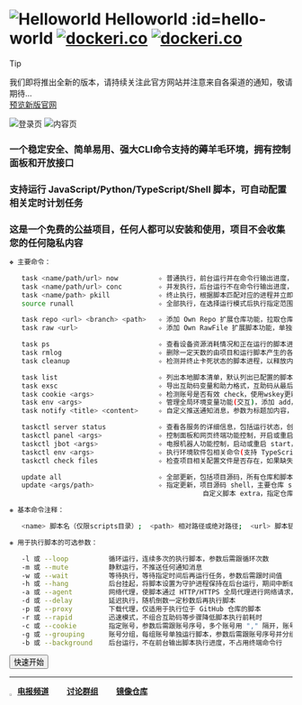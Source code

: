 # ![Helloworld](src/img/logo.gif ':size=14%') <span class="gradient-text">Helloworld</span> :id=hello-world [![dockeri.co](https://img.shields.io/docker/pulls/supermanito/helloworld?label=Docker%20Pulls&style=flat)](https://hub.docker.com/r/supermanito/helloworld) [![dockeri.co](https://img.shields.io/docker/stars/supermanito/helloworld?label=Stars&style=flat)](https://hub.docker.com/r/supermanito/helloworld)

> [!TIP]
> 我们即将推出全新的版本，请持续关注此官方网站并注意来自各渠道的通知，敬请期待...  
> [预览新版官网](https://arcadia.cool)

![登录页](./src/img/panel/1.png ':size=49%') ![内容页](./src/img/panel/2.png ':size=49%')

### 一个稳定安全、简单易用、强大CLI命令支持的薅羊毛环境，拥有控制面板和开放接口 <!-- {docsify-ignore} -->
### 支持运行 JavaScript/Python/TypeScript/Shell 脚本，可自动配置相关定时计划任务 <!-- {docsify-ignore} -->
### 这是一个免费的公益项目，任何人都可以安装和使用，项目不会收集您的任何隐私内容 <!-- {docsify-ignore} -->

```bash
❖ 主要命令：

   task <name/path/url> now          ✧ 普通执行，前台运行并在命令行输出进度，可选参数(支持多个，加在末尾)：-<l/m/w/h/a/d/p/r/c/g/b>
   task <name/path/url> conc         ✧ 并发执行，后台运行不在命令行输出进度，可选参数(支持多个，加在末尾)：-<m/w/a/d/p/r/c>
   task <name/path> pkill            ✧ 终止执行，根据脚本匹配对应的进程并立即杀死，当脚本报错死循环时建议使用
   source runall                     ✧ 全部执行，在选择运行模式后执行指定范围的脚本(交互)，非常耗时不要盲目使用

   task repo <url> <branch> <path>   ✧ 添加 Own Repo 扩展仓库功能，拉取仓库至本地后自动添加相关变量并配置定时任务
   task raw <url>                    ✧ 添加 Own RawFile 扩展脚本功能，单独拉取脚本至本地后自动添加相关变量并配置定时任务

   task ps                           ✧ 查看设备资源消耗情况和正在运行的脚本进程
   task rmlog                        ✧ 删除一定天数的由项目和运行脚本产生的各类日志文件
   task cleanup                      ✧ 检测并终止卡死状态的脚本进程，以释放内存占用提高运行效率

   task list                         ✧ 列出本地脚本清单，默认列出已配置的脚本，支持指定路径
   task exsc                         ✧ 导出互助码变量和助力格式，互助码从最后一个日志提取，受日志内容影响
   task cookie <args>                ✧ 检测账号是否有效 check，使用wskey更新账号 update，获取账号收支 beans，查看本地账号清单 list
   task env <args>                   ✧ 管理全局环境变量功能(交互)，添加 add，删除 del，修改 edit，查询 search，支持快捷命令
   task notify <title> <content>     ✧ 自定义推送通知消息，参数为标题加内容，支持转义字符

   taskctl server status             ✧ 查看各服务的详细信息，包括运行状态，创建时间，处理器占用，内存占用，运行时长
   taskctl panel <args>              ✧ 控制面板和网页终端功能控制，开启或重启 on，关闭 off，登录信息 info，重置密码 respwd
   taskctl jbot <args>               ✧ 电报机器人功能控制，启动或重启 start，停止 stop，查看日志 logs，更新升级 update
   taskctl env <args>                ✧ 执行环境软件包相关命令(支持 TypeScript 和 Python 运行环境)，安装 install，修复 repairs
   taskctl check files               ✧ 检查项目相关配置文件是否存在，如果缺失就从模板导入

   update all                        ✧ 全部更新，包括项目源码，所有仓库和脚本，自定义脚本等
   update <args/path>                ✧ 指定更新，项目源码 shell，主要仓库 scripts，扩展仓库 own，所有仓库 repo，扩展脚本 raw
                                                自定义脚本 extra，指定仓库 <path>

❋ 基本命令注释：

   <name> 脚本名（仅限scripts目录）;  <path> 相对路径或绝对路径;  <url> 脚本链接地址;  <args> 固定可选的子命令

❋ 用于执行脚本的可选参数：

   -l 或 --loop          循环运行，连续多次的执行脚本，参数后需跟循环次数
   -m 或 --mute          静默运行，不推送任何通知消息
   -w 或 --wait          等待执行，等待指定时间后再运行任务，参数后需跟时间值
   -h 或 --hang          后台挂起，将脚本设置为守护进程保持在后台运行，期间中断或结束会自动重新运行
   -a 或 --agent         网络代理，使脚本通过 HTTP/HTTPS 全局代理进行网络请求，仅支持 JavaScript 脚本
   -d 或 --delay         延迟执行，随机倒数一定秒数后再执行脚本
   -p 或 --proxy         下载代理，仅适用于执行位于 GitHub 仓库的脚本
   -r 或 --rapid         迅速模式，不组合互助码等步骤降低脚本执行前耗时
   -c 或 --cookie        指定账号，参数后需跟账号序号，多个账号用 "," 隔开，账号区间用 "-" 连接，可以用 "%" 表示账号总数
   -g 或 --grouping      账号分组，每组账号单独运行脚本，参数后需跟账号序号并分组，参数用法跟指定账号一样，组与组之间用 "@" 隔开
   -b 或 --background    后台运行，不在前台输出脚本执行进度，不占用终端命令行
```

<button class="start-button" onclick="window.location.href ='#/pages/install/部署项目?id=_3-启动容器'" title="部署项目容器"><i class="fa-solid fa-flag-checkered"></i> 快速开始</button>

***

<a><img src="./src/img/svg/Telegram.svg" style="width: 2%; vertical-align: -0.15em;"/></a> **[电报频道](https://t.me/jdhelloworld)**&emsp;&emsp;<i class="fa-duotone fa-comments" style="--fa-primary-color: #45b97c; --fa-secondary-color: #1d953f" ></i> **[讨论群组](https://t.me/jdhelloworld_group)**&emsp;&emsp;<i class="fa-duotone fa-warehouse" style="--fa-primary-color: #fdb933; --fa-secondary-color: #843900" ></i> **[镜像仓库](https://hub.docker.com/r/supermanito/helloworld)**
